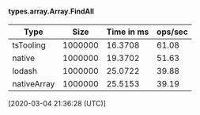 #### types.array.Array.FindAll

| Type | Size       | Time in ms | ops/sec |
|------|------------|------------|---------|
| tsTooling | 1000000 | 16.3708 | 61.08 |
| native | 1000000 | 19.3702 | 51.63 |
| lodash | 1000000 | 25.0722 | 39.88 |
| nativeArray | 1000000 | 25.5153 | 39.19 |

[2020-03-04 21:36:28 (UTC)]
